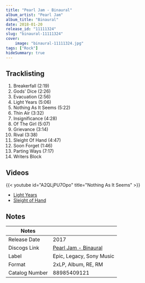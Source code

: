 ```yaml
---
title: "Pearl Jam - Binaural"
album_artist: "Pearl Jam"
album_title: "Binaural"
date: 2018-01-20
release_id: "11111324"
slug: "binaural-11111324"
cover:
    image: "binaural-11111324.jpg"
tags: ["Rock"]
hideSummary: true
---
```


## Tracklisting
1. Breakerfall (2:19)
2. Gods' Dice (2:26)
3. Evacuation (2:56)
4. Light Years (5:06)
5. Nothing As It Seems (5:22)
6. Thin Air (3:32)
7. Insignificance (4:28)
8. Of The Girl (5:07)
9. Grievance (3:14)
10. Rival (3:38)
11. Sleight Of Hand (4:47)
12. Soon Forget (1:46)
13. Parting Ways (7:17)
14. Writers Block

## Videos
{{< youtube id="A2QLjPU7Opo" title="Nothing As It Seems" >}}
- [Light Years](https://www.youtube.com/watch?v=qW_x8gujuYs)
- [Sleight of Hand](https://www.youtube.com/watch?v=Gb0lzdMGc6Y)

## Notes

| Notes          |             |
| ---------------| ----------- |
| Release Date   | 2017 |
| Discogs Link   | [Pearl Jam - Binaural](https://www.discogs.com/release/11111324) |
| Label          | Epic, Legacy, Sony Music |
| Format         | 2xLP, Album, RE, RM |
| Catalog Number | 88985409121 |

